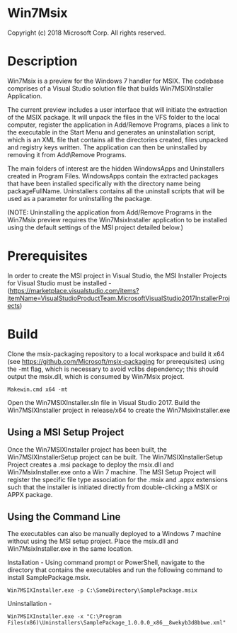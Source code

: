 # Win7Msix
Copyright (c) 2018 Microsoft Corp. All rights reserved.

# Description 
Win7Msix is a preview for the Windows 7 handler for MSIX. The codebase comprises of a Visual Studio solution file that builds Win7MSIXInstaller Application. 

The current preview includes a user interface that will initiate the extraction of the MSIX package. It will unpack the files in the VFS folder to the local computer, register the application in Add/Remove Programs, places a link to the executable in the Start Menu and generates an uninstallation script, which is an XML file that contains all the directories created, files unpacked and registry keys written. The application can then be uninstalled by removing it from Add\Remove Programs. 

The main folders of interest are the hidden WindowsApps and Uninstallers created in Program Files. WindowsApps contain the extracted packages that have been installed specifically with the directory name being packageFullName. Uninstallers contains all the uninstall scripts that will be used as a parameter for uninstalling the package.

(NOTE: Uninstalling the application from Add/Remove Programs in the Win7Msix preview requires the Win7MsixInstaller application to be installed using the default settings of the MSI project detailed below.)

# Prerequisites
In order to create the MSI project in Visual Studio, the MSI Installer Projects for Visual Studio must be installed - 
(https://marketplace.visualstudio.com/items?itemName=VisualStudioProductTeam.MicrosoftVisualStudio2017InstallerProjects)

# Build
Clone the msix-packaging repository to a local workspace and build it x64 (see https://github.com/Microsoft/msix-packaging for prerequisites) using the -mt flag, which is necessary to avoid vclibs dependency; this should output the msix.dll, which is consumed by Win7Msix project.

```
Makewin.cmd x64 -mt
```
Open the Win7MSIXInstaller.sln file in Visual Studio 2017. Build the Win7MSIXInstaller project in release/x64 to create the Win7MsixInstaller.exe

## Using a MSI Setup Project
Once the Win7MSIXInstaller project has been built, the Win7MSIXInstallerSetup project can be built.
The Win7MSIXInstallerSetup Project creates a .msi package to deploy the msix.dll and Win7MsixInstaller.exe onto a Win 7 machine. The MSI Setup Project will register the specific file type association for the .msix and .appx extensions such that the installer is initiated directly from double-clicking a MSIX or APPX package.


## Using the Command Line
The executables can also be manually deployed to a Windows 7 machine without using the MSI setup project. Place the msix.dll and Win7MsixInstaller.exe in the same location. 

Installation - Using command prompt or PowerShell, navigate to the directory that contains the executables and run the following command to install SamplePackage.msix.

```
Win7MSIXInstaller.exe -p C:\SomeDirectory\SamplePackage.msix
```

Uninstallation - 

```
Win7MSIXInstaller.exe -x "C:\Program Files(x86)\Uninstallers\SamplePackage_1.0.0.0_x86__8wekyb3d8bbwe.xml"
```
